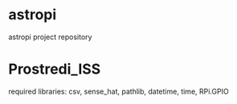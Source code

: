 # astropi
astropi project repository

# Prostredi_ISS
required libraries: csv, sense_hat, pathlib, datetime, time, RPi.GPIO
